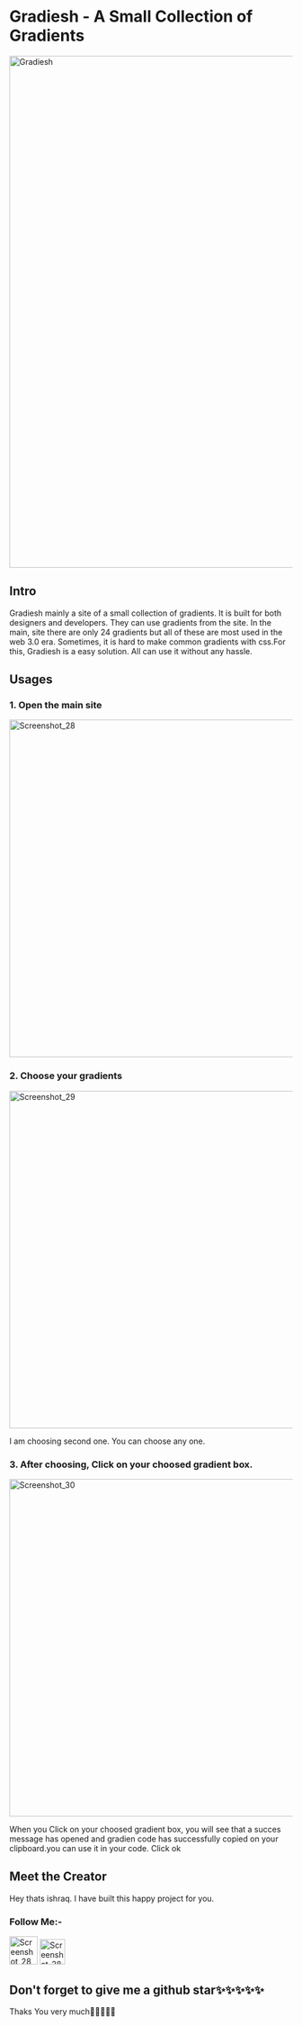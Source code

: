 <h1>Gradiesh - A Small Collection of Gradients</h1>

<img width="910" alt="Gradiesh" src="https://user-images.githubusercontent.com/101325013/166917764-59f3135f-c09a-4b5b-ae43-3d95ada3ac4d.png">

<h2>Intro</h2>

<p>
Gradiesh mainly a site of a small collection of gradients. It is built for both designers and developers. They can use gradients from the site. In the main, site there are only 24 gradients but all of these are most used in the web 3.0 era. Sometimes, it is hard to make common gradients with css.For this, Gradiesh is a easy solution. All can use it without any hassle. 
<p>
  
<h2>Usages</h2>

<h3>1. Open the main site
</h3>
<img width="600" alt="Screenshot_28" src="https://user-images.githubusercontent.com/101325013/166919786-7b36f760-f617-4662-b4d5-6dc4ffe76d94.png">

<h3>2. Choose your gradients
</h3>
<img width="600" alt="Screenshot_29" src="https://user-images.githubusercontent.com/101325013/166920035-9bfb9aff-d5b6-4d4e-961f-49908feb5d37.png">
<p>I am choosing second one. You can choose any one.</p>

<h3>3. After choosing, Click on your choosed gradient box.</h3>
<img width="600" alt="Screenshot_30" src="https://user-images.githubusercontent.com/101325013/166920672-1a20432a-3f81-4fb2-a0fd-786fe18872cc.png">
<p>When you Click on your choosed gradient box, you will see that a succes message has opened and gradien code has successfully copied on your clipboard.you can use it in your code. Click ok</p>


<h2>Meet the Creator</h2>
<p>Hey thats ishraq. I have built this happy project for you.
  
<h3>Follow Me:-</h3> 
<a href="https://twitter.com/tishraq28" target="_blank"><img width="50" alt="Screenshot_28" src="https://user-images.githubusercontent.com/101325013/166922491-ec8b6198-d5b0-438f-b809-5e670f279d9b.png"></a>
<a href="https://facebook.com/tishraq28" target="_blank"><img width="45" alt="Screenshot_28" src="https://user-images.githubusercontent.com/101325013/166923186-555926f6-b3c5-4c75-baf6-a85311394148.png"></a>

<h2>Don't forget to give me a github star✨✨✨✨✨
</h2>


Thaks You very much🙏🙏🙏🙏🙏
